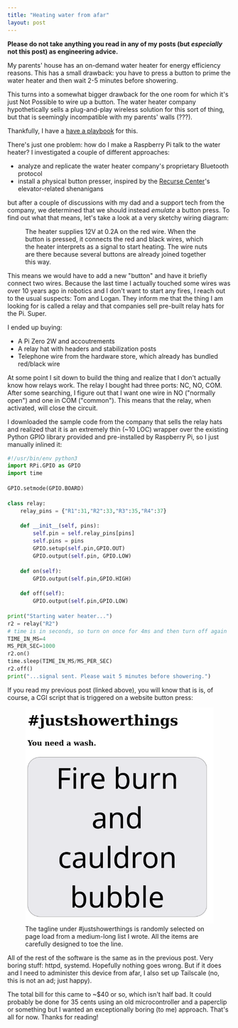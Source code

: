 ```yaml
---
title: "Heating water from afar"
layout: post
---
```


<b>Please do not take anything you read in any of my posts (but
<i>especially</i> not this post) as engineering advice.</b>

My parents' house has an on-demand water heater for energy efficiency reasons.
This has a small drawback: you have to press a button to prime the water heater
and then wait 2-5 minutes before showering.

This turns into a somewhat bigger drawback for the one room for which it's just
Not Possible to wire up a button. The water heater company hypothetically sells
a plug-and-play wireless solution for this sort of thing, but that is seemingly
incompatible with my parents' walls (???).

Thankfully, I have a [have a playbook](/blog/wakeonlan/) for this.

There's just one problem: how do I make a Raspberry Pi talk to the water
heater? I investigated a couple of different approaches:

* analyze and replicate the water heater company's proprietary Bluetooth
  protocol
* install a physical button presser, inspired by the [Recurse
  Center]({{site.rc_scout}})'s elevator-related shenanigans

but after a couple of discussions with my dad and a support tech from the
company, we determined that we should instead *emulate* a button press. To find
out what that means, let's take a look at a very sketchy wiring diagram:

<figure>
<object type="image/svg+xml" data="/assets/img/heater-button.svg"></object>
<figcaption>The heater supplies 12V at 0.2A on the red wire. When the button is
pressed, it connects the red and black wires, which the heater interprets as a
signal to start heating. The wire nuts are there because several buttons are
already joined together this way.</figcaption>
</figure>

This means we would have to add a new "button" and have it briefly connect two
wires. Because the last time I actually touched some wires was over 10 years
ago in robotics and I don't want to start any fires, I reach out to the usual
suspects: Tom and Logan. They inform me that the thing I am looking for is
called a relay and that companies sell pre-built relay hats for the Pi. Super.

I ended up buying:

* A Pi Zero 2W and accoutrements
* A relay hat with headers and stabilization posts
* Telephone wire from the hardware store, which already has bundled red/black
  wire

At some point I sit down to build the thing and realize that I don't actually
know how relays work. The relay I bought had three ports: NC, NO, COM. After
some searching, I figure out that I want one wire in NO ("normally open") and
one in COM ("common"). This means that the relay, when activated, will close
the circuit.

<figure>
<object type="image/svg+xml" data="/assets/img/heater-button-pi.svg"></object>
</figure>

I downloaded the sample code from the company that sells the relay hats and
realized that it is an extremely thin (~10 LOC) wrapper over the existing
Python GPIO library provided and pre-installed by Raspberry Pi, so I just
manually inlined it:

```python
#!/usr/bin/env python3
import RPi.GPIO as GPIO
import time

GPIO.setmode(GPIO.BOARD)

class relay:
    relay_pins = {"R1":31,"R2":33,"R3":35,"R4":37}

    def __init__(self, pins):
        self.pin = self.relay_pins[pins]
        self.pins = pins
        GPIO.setup(self.pin,GPIO.OUT)
        GPIO.output(self.pin, GPIO.LOW)

    def on(self):
        GPIO.output(self.pin,GPIO.HIGH)

    def off(self):
        GPIO.output(self.pin,GPIO.LOW)

print("Starting water heater...")
r2 = relay("R2")
# time is in seconds, so turn on once for 4ms and then turn off again
TIME_IN_MS=4
MS_PER_SEC=1000
r2.on()
time.sleep(TIME_IN_MS/MS_PER_SEC)
r2.off()
print("...signal sent. Please wait 5 minutes before showering.")
```

If you read my previous post (linked above), you will know that is is, of
course, a CGI script that is triggered on a website button press:

<figure>
<img src="/assets/img/heater-website.png" />
<figcaption>The tagline under #justshowerthings is randomly selected on page
load from a medium-long list I wrote. All the items are carefully designed to
toe the line.</figcaption>
</figure>

All of the rest of the software is the same as in the previous post. Very
boring stuff: httpd, systemd. Hopefully nothing goes wrong. But if it does and
I need to administer this device from afar, I also set up Tailscale (no, this
is not an ad; just happy).

The total bill for this came to ~$40 or so, which isn't half bad. It could
probably be done for 35 cents using an old microcontroller and a paperclip or
something but I wanted an exceptionally boring (to me) approach. That's all for
now. Thanks for reading!
